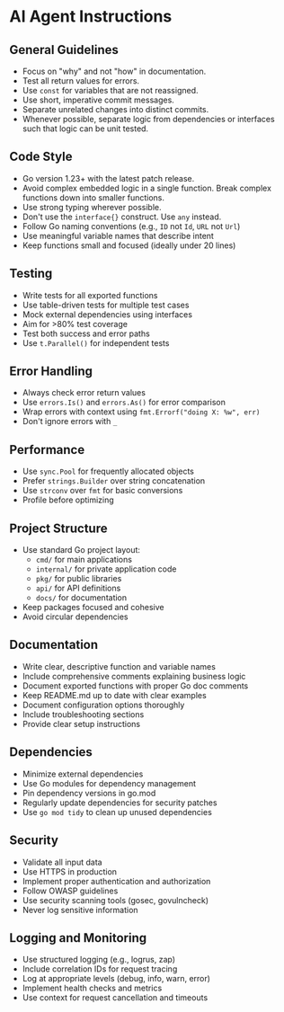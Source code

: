 # AI Agent Instructions

## General Guidelines

* Focus on "why" and not "how" in documentation.
* Test all return values for errors.
* Use `const` for variables that are not reassigned.
* Use short, imperative commit messages.
* Separate unrelated changes into distinct commits.
* Whenever possible, separate logic from dependencies or interfaces such that logic can be unit tested.

## Code Style

* Go version 1.23+ with the latest patch release.
* Avoid complex embedded logic in a single function. Break complex functions down into smaller functions.
* Use strong typing wherever possible.
* Don't use the `interface{}` construct. Use `any` instead.
* Follow Go naming conventions (e.g., `ID` not `Id`, `URL` not `Url`)
* Use meaningful variable names that describe intent
* Keep functions small and focused (ideally under 20 lines)

## Testing

* Write tests for all exported functions
* Use table-driven tests for multiple test cases
* Mock external dependencies using interfaces
* Aim for >80% test coverage
* Test both success and error paths
* Use `t.Parallel()` for independent tests

## Error Handling

* Always check error return values
* Use `errors.Is()` and `errors.As()` for error comparison
* Wrap errors with context using `fmt.Errorf("doing X: %w", err)`
* Don't ignore errors with `_`

## Performance

* Use `sync.Pool` for frequently allocated objects
* Prefer `strings.Builder` over string concatenation
* Use `strconv` over `fmt` for basic conversions
* Profile before optimizing

## Project Structure

* Use standard Go project layout:
  - `cmd/` for main applications
  - `internal/` for private application code
  - `pkg/` for public libraries
  - `api/` for API definitions
  - `docs/` for documentation
* Keep packages focused and cohesive
* Avoid circular dependencies

## Documentation

* Write clear, descriptive function and variable names
* Include comprehensive comments explaining business logic
* Document exported functions with proper Go doc comments
* Keep README.md up to date with clear examples
* Document configuration options thoroughly
* Include troubleshooting sections
* Provide clear setup instructions

## Dependencies

* Minimize external dependencies
* Use Go modules for dependency management
* Pin dependency versions in go.mod
* Regularly update dependencies for security patches
* Use `go mod tidy` to clean up unused dependencies

## Security

* Validate all input data
* Use HTTPS in production
* Implement proper authentication and authorization
* Follow OWASP guidelines
* Use security scanning tools (gosec, govulncheck)
* Never log sensitive information

## Logging and Monitoring

* Use structured logging (e.g., logrus, zap)
* Include correlation IDs for request tracing
* Log at appropriate levels (debug, info, warn, error)
* Implement health checks and metrics
* Use context for request cancellation and timeouts 